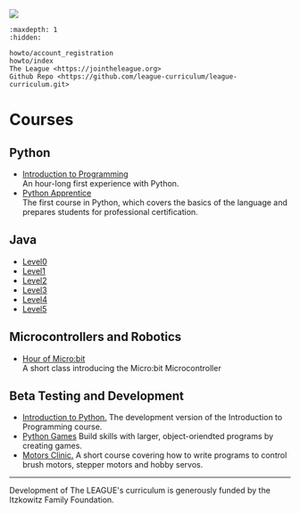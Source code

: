 <img class="c400" src="https://images.jointheleague.org/logos/figures_text_boy.png">

```{toctree}
:maxdepth: 1
:hidden:

howto/account_registration
howto/index
The League <https://jointheleague.org>
Github Repo <https://github.com/league-curriculum/league-curriculum.git>
```

# Courses

## Python 

* [Introduction to Programming](https://league-curriculum.github.io/Python-Level-0/)  
An hour-long first experience with Python. 
* [Python Apprentice](https://python-apprentice.jointheleague.org)  
The first course in Python, which covers the basics of the language and prepares students for professional certification. 

## Java
  * [Level0](https://league-java.github.io/Level0/)
  * [Level1](https://league-java.github.io/Level1/)
  * [Level2](https://league-java.github.io/Level2/)
  * [Level3](https://league-java.github.io/Level3/)
  * [Level4](https://league-java.github.io/Level4/)
  * [Level5](https://league-java.github.io/Level5/)

## Microcontrollers and Robotics

* [Hour of Micro:bit](https://league-curriculum.github.io/HourofMicrobit/)  
A short class introducing the Micro:bit Microcontroller

## Beta Testing and Development

* [Introduction to Python.](https://league-curriculum.github.io/Python-Introduction/) The development version of the Introduction to Programming course.
* [Python Games](https://github.com/league-curriculum/Python-Games) Build skills with larger, object-oriendted programs by creating games.
* [Motors Clinic.](https://league-curriculum.github.io/Motors/) A short course
  covering how to write programs to control brush motors, stepper motors and
  hobby servos. 


<hr/>

Development of The LEAGUE's curriculum is generously funded by the Itzkowitz Family Foundation. 

